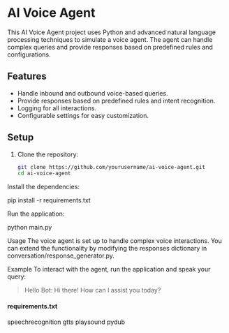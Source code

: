 # AI Voice Agent

This AI Voice Agent project uses Python and advanced natural language processing techniques to simulate a voice agent. The agent can handle complex queries and provide responses based on predefined rules and configurations.

## Features

- Handle inbound and outbound voice-based queries.
- Provide responses based on predefined rules and intent recognition.
- Logging for all interactions.
- Configurable settings for easy customization.

## Setup

1. Clone the repository:
   ```bash
   git clone https://github.com/yourusername/ai-voice-agent.git
   cd ai-voice-agent

Install the dependencies:

pip install -r requirements.txt

Run the application:

python main.py

Usage
The voice agent is set up to handle complex voice interactions. You can extend the functionality by modifying the responses dictionary in conversation/response_generator.py.

Example
To interact with the agent, run the application and speak your query:

> Hello
Bot: Hi there! How can I assist you today?


#### requirements.txt
speechrecognition
gtts
playsound
pydub
